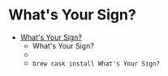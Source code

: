 # What's Your Sign?
- [What's Your Sign?](https://objective-see.com/products/whatsyoursign.html)
  -  What's Your Sign?
  - 
  - `brew cask install What's Your Sign?`
